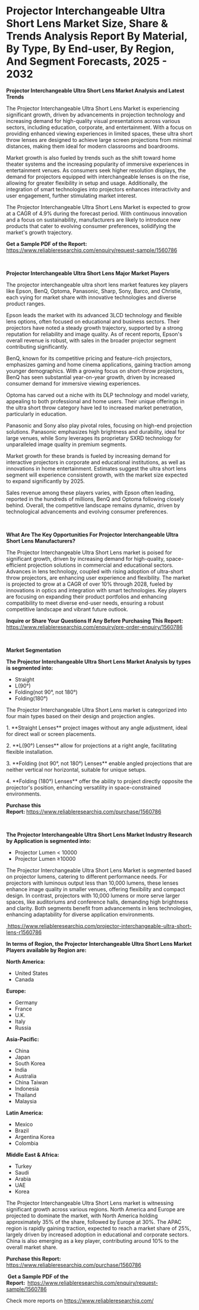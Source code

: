 <p><h1>Projector Interchangeable Ultra Short Lens Market Size, Share & Trends Analysis Report By Material, By Type, By End-user, By Region, And Segment Forecasts, 2025 - 2032</h1></p><p><strong>Projector Interchangeable Ultra Short Lens Market Analysis and Latest Trends</strong></p>
<p><p>The Projector Interchangeable Ultra Short Lens Market is experiencing significant growth, driven by advancements in projection technology and increasing demand for high-quality visual presentations across various sectors, including education, corporate, and entertainment. With a focus on providing enhanced viewing experiences in limited spaces, these ultra short throw lenses are designed to achieve large screen projections from minimal distances, making them ideal for modern classrooms and boardrooms.</p><p>Market growth is also fueled by trends such as the shift toward home theater systems and the increasing popularity of immersive experiences in entertainment venues. As consumers seek higher resolution displays, the demand for projectors equipped with interchangeable lenses is on the rise, allowing for greater flexibility in setup and usage. Additionally, the integration of smart technologies into projectors enhances interactivity and user engagement, further stimulating market interest.</p><p>The Projector Interchangeable Ultra Short Lens Market is expected to grow at a CAGR of 4.9% during the forecast period. With continuous innovation and a focus on sustainability, manufacturers are likely to introduce new products that cater to evolving consumer preferences, solidifying the market's growth trajectory.</p></p>
<p><strong>Get a Sample PDF of the Report:&nbsp;</strong> <a href="https://www.reliableresearchiq.com/enquiry/request-sample/1560786?utm_campaign=3099&utm_medium=2&utm_source=Github&utm_content=ia&utm_term=05042025&utm_id=projector-interchangeable-ultra-short-lens">https://www.reliableresearchiq.com/enquiry/request-sample/1560786</a></p>
<p>&nbsp;</p>
<p><strong>Projector Interchangeable Ultra Short Lens Major Market Players</strong></p>
<p><p>The projector interchangeable ultra short lens market features key players like Epson, BenQ, Optoma, Panasonic, Sharp, Sony, Barco, and Christie, each vying for market share with innovative technologies and diverse product ranges. </p><p>Epson leads the market with its advanced 3LCD technology and flexible lens options, often focused on educational and business sectors. Their projectors have noted a steady growth trajectory, supported by a strong reputation for reliability and image quality. As of recent reports, Epson's overall revenue is robust, with sales in the broader projector segment contributing significantly.</p><p>BenQ, known for its competitive pricing and feature-rich projectors, emphasizes gaming and home cinema applications, gaining traction among younger demographics. With a growing focus on short-throw projectors, BenQ has seen substantial year-on-year growth, driven by increased consumer demand for immersive viewing experiences. </p><p>Optoma has carved out a niche with its DLP technology and model variety, appealing to both professional and home users. Their unique offerings in the ultra short throw category have led to increased market penetration, particularly in education. </p><p>Panasonic and Sony also play pivotal roles, focusing on high-end projection solutions. Panasonic emphasizes high brightness and durability, ideal for large venues, while Sony leverages its proprietary SXRD technology for unparalleled image quality in premium segments.</p><p>Market growth for these brands is fueled by increasing demand for interactive projectors in corporate and educational institutions, as well as innovations in home entertainment. Estimates suggest the ultra short lens segment will experience consistent growth, with the market size expected to expand significantly by 2025.</p><p>Sales revenue among these players varies, with Epson often leading, reported in the hundreds of millions, BenQ and Optoma following closely behind. Overall, the competitive landscape remains dynamic, driven by technological advancements and evolving consumer preferences.</p></p>
<p>&nbsp;</p>
<p><strong>What Are The Key Opportunities For Projector Interchangeable Ultra Short Lens Manufacturers?</strong></p>
<p><p>The Projector Interchangeable Ultra Short Lens market is poised for significant growth, driven by increasing demand for high-quality, space-efficient projection solutions in commercial and educational sectors. Advances in lens technology, coupled with rising adoption of ultra-short throw projectors, are enhancing user experience and flexibility. The market is projected to grow at a CAGR of over 10% through 2028, fueled by innovations in optics and integration with smart technologies. Key players are focusing on expanding their product portfolios and enhancing compatibility to meet diverse end-user needs, ensuring a robust competitive landscape and vibrant future outlook.</p></p>
<p><strong>Inquire or Share Your Questions If Any Before Purchasing This Report:</strong> <a href="https://www.reliableresearchiq.com/enquiry/pre-order-enquiry/1560786?utm_campaign=3099&utm_medium=2&utm_source=Github&utm_content=ia&utm_term=05042025&utm_id=projector-interchangeable-ultra-short-lens">https://www.reliableresearchiq.com/enquiry/pre-order-enquiry/1560786</a></p>
<p>&nbsp;</p>
<p><strong>Market Segmentation</strong></p>
<p><strong>The Projector Interchangeable Ultra Short Lens Market Analysis by types is segmented into:</strong></p>
<p><ul><li>Straight</li><li>L(90°)</li><li>Folding(not 90°, not 180°)</li><li>Folding(180°)</li></ul></p>
<p><p>The Projector Interchangeable Ultra Short Lens market is categorized into four main types based on their design and projection angles. </p><p>1. **Straight Lenses** project images without any angle adjustment, ideal for direct wall or screen placements. </p><p>2. **L(90°) Lenses** allow for projections at a right angle, facilitating flexible installation. </p><p>3. **Folding (not 90°, not 180°) Lenses** enable angled projections that are neither vertical nor horizontal, suitable for unique setups. </p><p>4. **Folding (180°) Lenses** offer the ability to project directly opposite the projector's position, enhancing versatility in space-constrained environments.</p></p>
<p><strong>Purchase this Report:&nbsp;</strong><a href="https://www.reliableresearchiq.com/purchase/1560786?utm_campaign=3099&utm_medium=2&utm_source=Github&utm_content=ia&utm_term=05042025&utm_id=projector-interchangeable-ultra-short-lens">https://www.reliableresearchiq.com/purchase/1560786</a></p>
<p>&nbsp;</p>
<p><strong>The Projector Interchangeable Ultra Short Lens Market Industry Research by Application is segmented into:</strong></p>
<p><ul><li>Projector Lumen < 10000</li><li>Projector Lumen ≥10000</li></ul></p>
<p><p>The Projector Interchangeable Ultra Short Lens Market is segmented based on projector lumens, catering to different performance needs. For projectors with luminous output less than 10,000 lumens, these lenses enhance image quality in smaller venues, offering flexibility and compact design. In contrast, projectors with 10,000 lumens or more serve larger spaces, like auditoriums and conference halls, demanding high brightness and clarity. Both segments benefit from advancements in lens technologies, enhancing adaptability for diverse application environments.</p></p>
<p><a href="https://www.reliableresearchiq.com/projector-interchangeable-ultra-short-lens-r1560786?utm_campaign=3099&utm_medium=2&utm_source=Github&utm_content=ia&utm_term=05042025&utm_id=projector-interchangeable-ultra-short-lens">&nbsp;https://www.reliableresearchiq.com/projector-interchangeable-ultra-short-lens-r1560786</a></p>
<p><strong>In terms of Region, the Projector Interchangeable Ultra Short Lens Market Players available by Region are:</strong></p>
<p>
    <p> <strong> North America: </strong>
        <ul>
            <li>United States</li>
            <li>Canada</li>
        </ul>
        </p> 
    <p> <strong> Europe: </strong>
        <ul>
            <li>Germany</li>
            <li>France</li>
            <li>U.K.</li>
            <li>Italy</li>
            <li>Russia</li>
        </ul>
        </p> 
    <p> <strong> Asia-Pacific: </strong>
        <ul>
            <li>China</li>
            <li>Japan</li>
            <li>South Korea</li>
            <li>India</li>
            <li>Australia</li>
            <li>China Taiwan</li>
            <li>Indonesia</li>
            <li>Thailand</li>
            <li>Malaysia</li>
        </ul>
        </p> 
    <p> <strong> Latin America: </strong>
        <ul>
            <li>Mexico</li>
            <li>Brazil</li>
            <li>Argentina Korea</li>
            <li>Colombia</li>
        </ul>
        </p> 
    <p> <strong> Middle East & Africa: </strong>
        <ul>
            <li>Turkey</li>
            <li>Saudi</li>
            <li>Arabia</li>
            <li>UAE</li>
            <li>Korea</li>
        </ul>
    </p>
    </p>
<p><p>The Projector Interchangeable Ultra Short Lens market is witnessing significant growth across various regions. North America and Europe are projected to dominate the market, with North America holding approximately 35% of the share, followed by Europe at 30%. The APAC region is rapidly gaining traction, expected to reach a market share of 25%, largely driven by increased adoption in educational and corporate sectors. China is also emerging as a key player, contributing around 10% to the overall market share.</p></p>
<p><strong>Purchase this Report: </strong><a href="https://www.reliableresearchiq.com/purchase/1560786?utm_campaign=3099&utm_medium=2&utm_source=Github&utm_content=ia&utm_term=05042025&utm_id=projector-interchangeable-ultra-short-lens">https://www.reliableresearchiq.com/purchase/1560786</a></p>
<p>&nbsp;<strong>Get a Sample PDF of the Report:&nbsp;&nbsp;</strong><a href="https://www.reliableresearchiq.com/enquiry/request-sample/1560786?utm_campaign=3099&utm_medium=2&utm_source=Github&utm_content=ia&utm_term=05042025&utm_id=projector-interchangeable-ultra-short-lens">https://www.reliableresearchiq.com/enquiry/request-sample/1560786</a></p>
<p><strong></strong></p>
<p>Check more reports on <a href="https://www.reliableresearchiq.com/?utm_campaign=3099&utm_medium=2&utm_source=Github&utm_content=ia&utm_term=05042025&utm_id=projector-interchangeable-ultra-short-lens">https://www.reliableresearchiq.com/</a></p>
